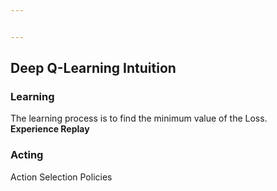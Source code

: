 ```yaml
---


---
```


<h2 id="deep-q-learning-intuition">Deep Q-Learning Intuition</h2>
<h3 id="learning">Learning</h3>
<p>The learning process is to find the minimum value of the Loss.<br>
<strong>Experience Replay</strong></p>
<h3 id="acting">Acting</h3>
<p>Action Selection Policies</p>

